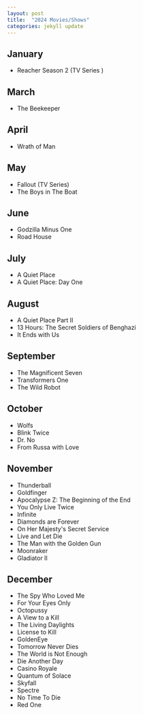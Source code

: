 ```yaml
---
layout: post
title:  "2024 Movies/Shows"
categories: jekyll update
---
```

## January
- Reacher Season 2 (TV Series ) 

## March
- The Beekeeper

## April
- Wrath of Man

## May 
- Fallout (TV Series)
- The Boys in The Boat 

## June
- Godzilla Minus One
- Road House

## July
- A Quiet Place
- A Quiet Place: Day One

## August 
- A Quiet Place Part II
- 13 Hours: The Secret Soldiers of Benghazi
- It Ends with Us

## September
- The Magnificent Seven
- Transformers One
- The Wild Robot

## October
- Wolfs
- Blink Twice
- Dr. No
- From Russa with Love

## November
- Thunderball
- Goldfinger
- Apocalypse Z: The Beginning of the End
- You Only Live Twice
- Infinite
- Diamonds are Forever
- On Her Majesty's Secret Service
- Live and Let Die
- The Man with the Golden Gun
- Moonraker
- Gladiator II

## December
- The Spy Who Loved Me
- For Your Eyes Only
- Octopussy 
- A View to a Kill
- The Living Daylights
- License to Kill
- GoldenEye
- Tomorrow Never Dies
- The World is Not Enough
- Die Another Day
- Casino Royale
- Quantum of Solace
- Skyfall
- Spectre
- No Time To Die
- Red One